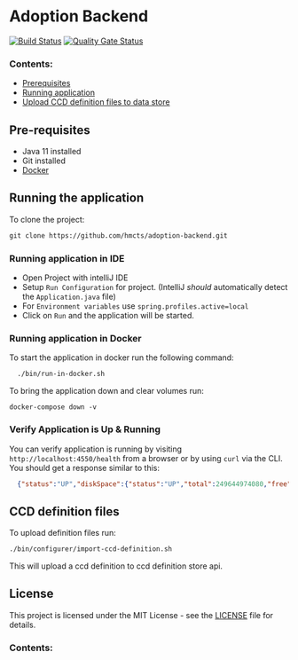 # Adoption Backend

[![Build Status](https://travis-ci.org/hmcts/adoption-backend.svg?branch=master)](https://travis-ci.org/hmcts/adoption-backend)
[![Quality Gate Status](https://sonarcloud.io/api/project_badges/measure?project=uk.gov.hmcts.reform%3Aadoption-backend&metric=alert_status)](https://sonarcloud.io/dashboard?id=uk.gov.hmcts.reform%3Aadoption-backend)

### Contents:

- [Prerequisites](#prerequisites)
- [Running application](#running-the-application)
- [Upload CCD definition files to data store](#ccd-definition-files)

## Pre-requisites

 * Java 11 installed
 * Git installed
 * [Docker](https://www.docker.com/products/docker-desktop)


## Running the application
To clone the project:

```markdown
git clone https://github.com/hmcts/adoption-backend.git
```

### Running application in IDE

* Open Project with intelliJ IDE
* Setup ``Run Configuration`` for project. (IntelliJ _should_ automatically detect the `Application.java` file)
* For ``Environment variables`` use `spring.profiles.active=local`
* Click on ``Run`` and the application will be started.

### Running application in Docker

To start the application in docker run the following command:

```bash
  ./bin/run-in-docker.sh
```

To bring the application down and clear volumes run:

```shell script
docker-compose down -v
```

### Verify Application is Up & Running

You can verify application is running by visiting ``http://localhost:4550/health`` from a browser or by using ``curl`` via the CLI.
You should get a response similar to this:

```json
  {"status":"UP","diskSpace":{"status":"UP","total":249644974080,"free":137188298752,"threshold":10485760}}
```

## CCD definition files

To upload definition files run:

```bash
./bin/configurer/import-ccd-definition.sh
```

This will upload a ccd definition to ccd definition store api.

## License
This project is licensed under the MIT License - see the [LICENSE](LICENSE.md) file for details.

### Contents:

